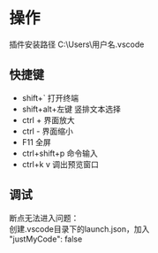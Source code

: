 # 操作

插件安装路径      C:\Users\用户名\.vscode  

## 快捷键

+ shift+`          打开终端
+ shift+alt+左键    竖排文本选择  
+ ctrl +           界面放大  
+ ctrl -           界面缩小
+ F11              全屏
+ ctrl+shift+p     命令输入
+ ctrl+k v         调出预览窗口


## 调试

断点无法进入问题：  
创建.vscode目录下的launch.json，加入  
"justMyCode": false

